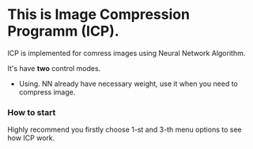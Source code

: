 # This is Image Compression Programm (ICP).
  ICP is implemented for comress images using Neural Network Algorithm.
  
  It's have **two**  control modes.
  + Using. 
  NN already have necessary weight, use it when you need to compress image.
      
  ### How to start
   Highly recommend you firstly choose 1-st and 3-th menu options to see how ICP work.
   


